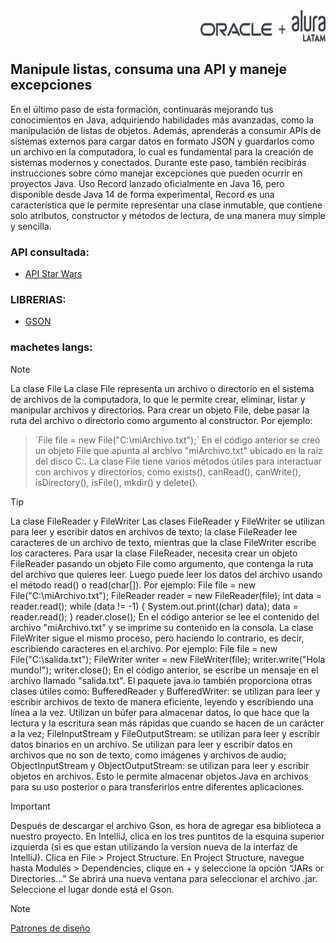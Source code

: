<div align="end" >
  <img src="logo-alura-black.png" alt="logo-alura" width="200" height="50" />
</div>

## Manipule listas, consuma una API y maneje excepciones

En el último paso de esta formación, continuarás mejorando tus conocimientos en Java, 
adquiriendo habilidades más avanzadas, como la manipulación de listas de objetos. Además, 
aprenderás a consumir APIs de sistemas externos para cargar datos en formato JSON y guardarlos 
como un archivo en la computadora, lo cual es fundamental para la creación de sistemas modernos y conectados. 
Durante este paso, también recibirás instrucciones sobre cómo manejar excepciones que pueden ocurrir en proyectos Java.
Uso Record lanzado oficialmente en Java 16, pero disponible desde Java 14 de forma experimental, Record es una característica que le permite representar una clase inmutable, que contiene solo atributos, constructor y métodos de lectura, de una manera muy simple y sencilla.

### API consultada:
  - [API Star Wars](https://swapi.dev/)

### LIBRERIAS:
  - [GSON](https://mvnrepository.com/artifact/com.google.code.gson/gson)

### machetes langs:
>[!NOTE]
La clase File
La clase File representa un archivo o directorio en el sistema de archivos de la computadora, lo que le permite crear, eliminar, listar y manipular archivos y directorios. Para crear un objeto File, debe pasar la ruta del archivo o directorio como argumento al constructor. Por ejemplo:
>´File file = new File("C:\\miArchivo.txt");´
>En el código anterior se creó un objeto File que apunta al archivo "miArchivo.txt" ubicado en la raíz del disco C:.
La clase File tiene varios métodos útiles para interactuar con archivos y directorios, como exists(), canRead(), canWrite(), isDirectory(), isFile(), mkdir() y delete().

>[!TIP]
La clase FileReader y FileWriter
Las clases FileReader y FileWriter se utilizan para leer y escribir datos en archivos de texto; la clase FileReader lee caracteres de un archivo de texto, mientras que la clase FileWriter escribe los caracteres.
Para usar la clase FileReader, necesita crear un objeto FileReader pasando un objeto File como argumento, que contenga la ruta del archivo que quieres leer. Luego puede leer los datos del archivo usando el método read() o read(char[]). Por ejemplo:
File file = new File("C:\\miArchivo.txt");
FileReader reader = new FileReader(file);
int data = reader.read();
while (data != -1) {
    System.out.print((char) data);
    data = reader.read();
}
reader.close();
En el código anterior se lee el contenido del archivo "miArchivo.txt" y se imprime su contenido en la consola.
La clase FileWriter sigue el mismo proceso, pero haciendo lo contrario, es decir, escribiendo caracteres en el archivo. Por ejemplo:
File file = new File("C:\\salida.txt");
FileWriter writer = new FileWriter(file);
writer.write("Hola mundo!");
writer.close();
En el código anterior, se escribe un mensaje en el archivo llamado "salida.txt".
El paquete java.io también proporciona otras clases útiles como:
BufferedReader y BufferedWriter: se utilizan para leer y escribir archivos de texto de manera eficiente, leyendo y escribiendo una línea a la vez. Utilizan un búfer para almacenar datos, lo que hace que la lectura y la escritura sean más rápidas que cuando se hacen de un carácter a la vez;
FileInputStream y FileOutputStream: se utilizan para leer y escribir datos binarios en un archivo. Se utilizan para leer y escribir datos en archivos que no son de texto, como imágenes y archivos de audio;
ObjectInputStream y ObjectOutputStream: se utilizan para leer y escribir objetos en archivos. Esto le permite almacenar objetos Java en archivos para su uso posterior o para transferirlos entre diferentes aplicaciones.

>[!IMPORTANT]
Después de descargar el archivo Gson, es hora de agregar esa biblioteca a nuestro proyecto. En IntelliJ, clica en los tres puntitos de la esquina superior izquierda (si es que estan utilizando la version nueva de la interfaz de IntelliJ).
Clica en File > Project Structure.
En Project Structure, navegue hasta Modules > Dependencies, clique en + y seleccione la opción “JARs or Directories…”
Se abrirá una nueva ventana para seleccionar el archivo .jar. Seleccione el lugar donde está el Gson.

>[!NOTE]
>[Patrones de diseño](https://unpocodejava.com/2013/01/02/un-poco-de-patrones-de-diseno-gof-gang-of-four/)

